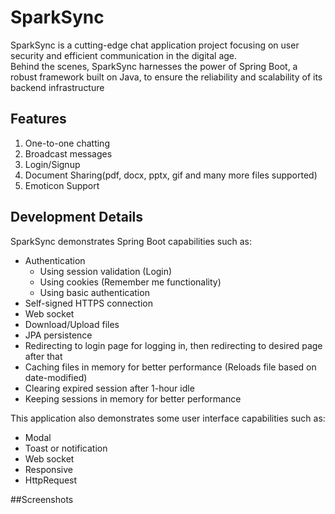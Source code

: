 # SparkSync

SparkSync is a cutting-edge chat application project focusing on user security and efficient communication in the digital age.  
Behind the scenes, SparkSync harnesses the power of Spring Boot, a robust framework built on Java, to ensure the reliability and scalability of its backend infrastructure
## Features
1. One-to-one chatting  
2. Broadcast messages  
3. Login/Signup  
4. Document Sharing(pdf, docx, pptx, gif and many more files supported)  
5. Emoticon Support 

## Development Details
SparkSync demonstrates Spring Boot capabilities such as:
* Authentication
  * Using session validation (Login)
  * Using cookies (Remember me functionality)
  * Using basic authentication
* Self-signed HTTPS connection
* Web socket
* Download/Upload files
* JPA persistence
* Redirecting to login page for logging in, then redirecting to desired page after that
* Caching files in memory for better performance (Reloads file based on date-modified)
* Clearing expired session after 1-hour idle
* Keeping sessions in memory for better performance
  
This application also demonstrates some user interface capabilities such as:
* Modal
* Toast or notification
* Web socket
* Responsive
* HttpRequest


##Screenshots



